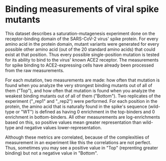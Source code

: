 # Binding measurements of viral spike mutants

This dataset describes a saturation-mutagenesis experiment done on the receptor-binding domain
of the SARS-CoV-2 virus' spike protein. For every amino acid in the protein domain, mutant variants
were generated for every possible other amino acid (out of the 20 standard amino acids) 
that could exist at that position. Thus every possible single-position mutation is tested for its
ability to bind to the virus' known ACE2 receptor. The measurements for spike binding to ACE2-expressing
cells have already been processed from the raw measurements.

For each mutation, two measurements are made: how often that mutation is found when you analyze the 
very strongest binding mutants out of all of them ("Top"), and how often that mutation is found when
you analyze the weakest binding mutants out of all of them ("Bottom"). Two replicates of the experiment ("_rep1"
and "_rep2") were performed. For each position in the protein, 
the amino acid that is naturally found in the spike's sequence (wild-type or "WT") is defined as having 
0 enrichment in the top-binders and 0 enrichment in bottom-binders. All other measurements are log-enrichments 
based on this, so positive values mean greater representation than wild-type and negative values 
lower-representation. 

Although these metrics are correlated, because of the complexitiies of measurement in an experiment like this the
correlations are not perfect. Thus, sometimes you may see a positive value in "Top" (reprenting greater binding) 
but not a negative value in "Bottom".

